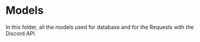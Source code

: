 # Models

In this folder, all the models used for database and for the Requests with the Discord API.